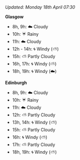 *Updated: Monday 18th April 07:30*

**Glasgow**

* 8h, 9h: :cloud: Cloudy
* 10h: :umbrella: Rainy
* 11h: :cloud: Cloudy
* 12h - 14h: :cyclone: Windy (:partly_sunny:)
* 15h: :partly_sunny: Partly Cloudy
* 16h, 17h: :cyclone: Windy (:partly_sunny:)
* 18h, 19h: :cyclone: Windy (:cloud:)

**Edinburgh**

* 8h, 9h: :cloud: Cloudy
* 10h: :umbrella: Rainy
* 11h: :cloud: Cloudy
* 12h: :partly_sunny: Partly Cloudy
* 13h, 14h: :cyclone: Windy (:partly_sunny:)
* 15h: :partly_sunny: Partly Cloudy
* 16h: :cyclone: Windy (:partly_sunny:)
* 17h: :partly_sunny: Partly Cloudy
* 18h, 19h: :cyclone: Windy (:partly_sunny:)
